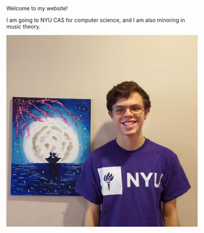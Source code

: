 <html>
  <head>
    Welcome to my website!
  </head>
  <body>
    <p>I am going to NYU CAS for computer science, and I am also minoring in music theory.</p>
    <a><img src="_images/websitePic.jpg" alt="websitePic" class="inline"/></a>
